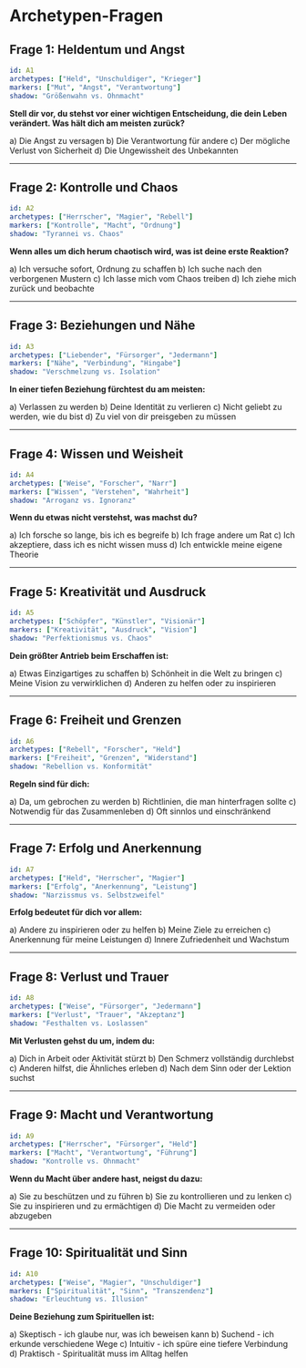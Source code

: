 # Archetypen-Fragen

## Frage 1: Heldentum und Angst
```yaml
id: A1
archetypes: ["Held", "Unschuldiger", "Krieger"]
markers: ["Mut", "Angst", "Verantwortung"]
shadow: "Größenwahn vs. Ohnmacht"
```

**Stell dir vor, du stehst vor einer wichtigen Entscheidung, die dein Leben verändert. Was hält dich am meisten zurück?**

a) Die Angst zu versagen
b) Die Verantwortung für andere
c) Der mögliche Verlust von Sicherheit
d) Die Ungewissheit des Unbekannten

---

## Frage 2: Kontrolle und Chaos
```yaml
id: A2
archetypes: ["Herrscher", "Magier", "Rebell"]
markers: ["Kontrolle", "Macht", "Ordnung"]
shadow: "Tyrannei vs. Chaos"
```

**Wenn alles um dich herum chaotisch wird, was ist deine erste Reaktion?**

a) Ich versuche sofort, Ordnung zu schaffen
b) Ich suche nach den verborgenen Mustern
c) Ich lasse mich vom Chaos treiben
d) Ich ziehe mich zurück und beobachte

---

## Frage 3: Beziehungen und Nähe
```yaml
id: A3
archetypes: ["Liebender", "Fürsorger", "Jedermann"]
markers: ["Nähe", "Verbindung", "Hingabe"]
shadow: "Verschmelzung vs. Isolation"
```

**In einer tiefen Beziehung fürchtest du am meisten:**

a) Verlassen zu werden
b) Deine Identität zu verlieren
c) Nicht geliebt zu werden, wie du bist
d) Zu viel von dir preisgeben zu müssen

---

## Frage 4: Wissen und Weisheit
```yaml
id: A4
archetypes: ["Weise", "Forscher", "Narr"]
markers: ["Wissen", "Verstehen", "Wahrheit"]
shadow: "Arroganz vs. Ignoranz"
```

**Wenn du etwas nicht verstehst, was machst du?**

a) Ich forsche so lange, bis ich es begreife
b) Ich frage andere um Rat
c) Ich akzeptiere, dass ich es nicht wissen muss
d) Ich entwickle meine eigene Theorie

---

## Frage 5: Kreativität und Ausdruck
```yaml
id: A5
archetypes: ["Schöpfer", "Künstler", "Visionär"]
markers: ["Kreativität", "Ausdruck", "Vision"]
shadow: "Perfektionismus vs. Chaos"
```

**Dein größter Antrieb beim Erschaffen ist:**

a) Etwas Einzigartiges zu schaffen
b) Schönheit in die Welt zu bringen
c) Meine Vision zu verwirklichen
d) Anderen zu helfen oder zu inspirieren

---

## Frage 6: Freiheit und Grenzen
```yaml
id: A6
archetypes: ["Rebell", "Forscher", "Held"]
markers: ["Freiheit", "Grenzen", "Widerstand"]
shadow: "Rebellion vs. Konformität"
```

**Regeln sind für dich:**

a) Da, um gebrochen zu werden
b) Richtlinien, die man hinterfragen sollte
c) Notwendig für das Zusammenleben
d) Oft sinnlos und einschränkend

---

## Frage 7: Erfolg und Anerkennung
```yaml
id: A7
archetypes: ["Held", "Herrscher", "Magier"]
markers: ["Erfolg", "Anerkennung", "Leistung"]
shadow: "Narzissmus vs. Selbstzweifel"
```

**Erfolg bedeutet für dich vor allem:**

a) Andere zu inspirieren oder zu helfen
b) Meine Ziele zu erreichen
c) Anerkennung für meine Leistungen
d) Innere Zufriedenheit und Wachstum

---

## Frage 8: Verlust und Trauer
```yaml
id: A8
archetypes: ["Weise", "Fürsorger", "Jedermann"]
markers: ["Verlust", "Trauer", "Akzeptanz"]
shadow: "Festhalten vs. Loslassen"
```

**Mit Verlusten gehst du um, indem du:**

a) Dich in Arbeit oder Aktivität stürzt
b) Den Schmerz vollständig durchlebst
c) Anderen hilfst, die Ähnliches erleben
d) Nach dem Sinn oder der Lektion suchst

---

## Frage 9: Macht und Verantwortung
```yaml
id: A9
archetypes: ["Herrscher", "Fürsorger", "Held"]
markers: ["Macht", "Verantwortung", "Führung"]
shadow: "Kontrolle vs. Ohnmacht"
```

**Wenn du Macht über andere hast, neigst du dazu:**

a) Sie zu beschützen und zu führen
b) Sie zu kontrollieren und zu lenken
c) Sie zu inspirieren und zu ermächtigen
d) Die Macht zu vermeiden oder abzugeben

---

## Frage 10: Spiritualität und Sinn
```yaml
id: A10
archetypes: ["Weise", "Magier", "Unschuldiger"]
markers: ["Spiritualität", "Sinn", "Transzendenz"]
shadow: "Erleuchtung vs. Illusion"
```

**Deine Beziehung zum Spirituellen ist:**

a) Skeptisch - ich glaube nur, was ich beweisen kann
b) Suchend - ich erkunde verschiedene Wege
c) Intuitiv - ich spüre eine tiefere Verbindung
d) Praktisch - Spiritualität muss im Alltag helfen 